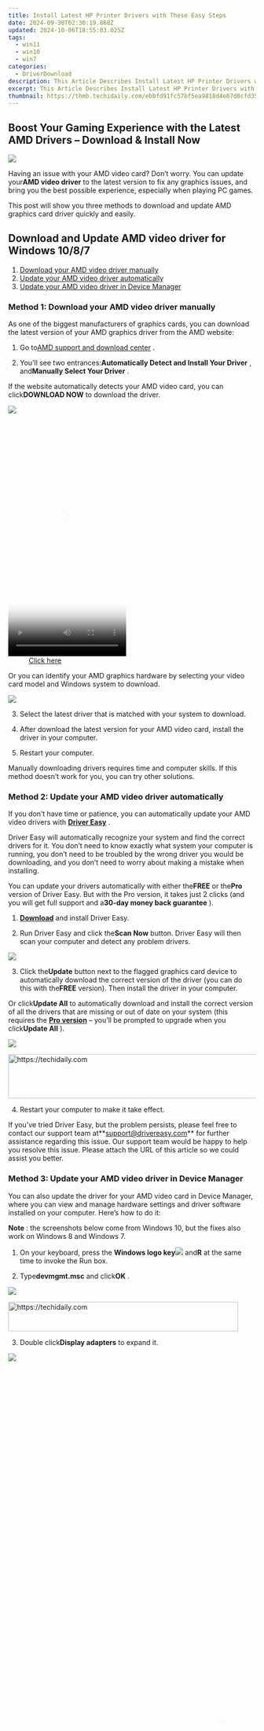 ```yaml
---
title: Install Latest HP Printer Drivers with These Easy Steps
date: 2024-09-30T02:30:19.868Z
updated: 2024-10-06T18:55:03.025Z
tags:
  - win11
  - win10
  - win7
categories:
  - DriverDownload
description: This Article Describes Install Latest HP Printer Drivers with These Easy Steps
excerpt: This Article Describes Install Latest HP Printer Drivers with These Easy Steps
thumbnail: https://thmb.techidaily.com/ebbfd91fc57bf5ea9818d4e87d8cfd35544a71921ce7ca73b2986ee75e83dd45.jpg
---
```


## Boost Your Gaming Experience with the Latest AMD Drivers – Download & Install Now

![](https://images.drivereasy.com/wp-content/uploads/2018/06/img_5b1f83ad32d29.jpg)

 Having an issue with your AMD video card? Don’t worry. You can update your**AMD video driver** to the latest version to fix any graphics issues, and bring you the best possible experience, especially when playing PC games.

 This post will show you three methods to download and update AMD graphics card driver quickly and easily.

## Download and Update AMD video driver for Windows 10/8/7

1. [Download your AMD video driver manually](https://tools.techidaily.com/drivereasy/download/)
2. [Update your AMD video driver automatically](https://tools.techidaily.com/drivereasy/download/)
3. [Update your AMD video driver in Device Manager](https://tools.techidaily.com/drivereasy/download/)

### Method 1: Download your AMD video driver manually

 As one of the biggest manufacturers of graphics cards, you can download the latest version of your AMD graphics driver from the AMD website:

 1) Go to[AMD support and download center](https://support.amd.com/en-us/download) .

 2) You’ll see two entrances:**Automatically Detect and Install Your Driver** , and**Manually Select Your Driver** .

 If the website automatically detects your AMD video card, you can click**DOWNLOAD NOW** to download the driver.

![](https://images.drivereasy.com/wp-content/uploads/2018/06/img_5b1f81d33633c.jpg)

<!-- affiliate ads begin -->
<span id="1770526">
					<video width="240" height="480" style="cursor:pointer"
           poster="//a.impactradius-go.com/display-clicktoplayimage/1770526.png"
           onclick="if(!this.playClicked){this.play();this.setAttribute('controls',true);this.playClicked=true;}">
	   <source src="//a.impactradius-go.com/display-ad/20702-1770526">
	   <img src="//a.impactradius-go.com/display-clicktoplayimage/1770526.png" style="border: none; height: 100%; width: 100%; object-fit: contain">
	</video>
	<div style="width:150px;text-align:center"><a href="javascript:window.open(decodeURIComponent('https%3A%2F%2Ftokenmetrics.sjv.io%2Fc%2F5597632%2F1770526%2F20702'), '_blank');void(0);">Click here</a></div>
</span>
<img height="0" width="0" src="https://imp.pxf.io/i/5597632/1770526/20702" style="position:absolute;visibility:hidden;" border="0" />
<!-- affiliate ads end -->

 Or you can identify your AMD graphics hardware by selecting your video card model and Windows system to download.

![](https://images.drivereasy.com/wp-content/uploads/2018/06/img_5b1f82b2be76c.jpg)

3) Select the latest driver that is matched with your system to download.

4) After download the latest version for your AMD video card, install the driver in your computer.

5) Restart your computer.

 Manually downloading drivers requires time and computer skills. If this method doesn’t work for you, you can try other solutions.

### Method 2: Update your AMD video driver automatically

 If you don’t have time or patience, you can automatically update your AMD video drivers with **[Driver Easy](https://tools.techidaily.com/drivereasy/download/)**  .

 Driver Easy will automatically recognize your system and find the correct drivers for it. You don’t need to know exactly what system your computer is running, you don’t need to be troubled by the wrong driver you would be downloading, and you don’t need to worry about making a mistake when installing.

 You can update your drivers automatically with either the**FREE** or the**Pro** version of Driver Easy. But with the Pro version, it takes just 2 clicks (and you will get full support and a**30-day money back guarantee** ).

 1) **[Download](https://tools.techidaily.com/drivereasy/download/)**  and install Driver Easy.

 2) Run Driver Easy and click the**Scan Now** button. Driver Easy will then scan your computer and detect any problem drivers.

![](https://images.drivereasy.com/wp-content/uploads/2018/06/img_5b11094416ece.jpg)

 3) Click the**Update** button next to the flagged graphics card device to automatically download the correct version of the driver (you can do this with the**FREE** version). Then install the driver in your computer.

 Or click**Update All** to automatically download and install the correct version of all the drivers that are missing or out of date on your system (this requires the **[Pro version](https://tools.techidaily.com/drivereasy/download/)**  – you’ll be prompted to upgrade when you click**Update All** ).

![](https://images.drivereasy.com/wp-content/uploads/2018/06/img_5b1f84eae6ca1.jpg)

<!-- affiliate ads begin -->
<a href="https://aidotcom.pxf.io/c/5597632/2134502/19576" target="_top" id="2134502">
  <img src="//a.impactradius-go.com/display-ad/19576-2134502" border="0" alt="https://techidaily.com" width="672" height="90"/>
</a>
<img height="0" width="0" src="https://aidotcom.pxf.io/i/5597632/2134502/19576" style="position:absolute;visibility:hidden;" border="0" />
<!-- affiliate ads end -->

4) Restart your computer to make it take effect.

 If you’ve tried Driver Easy, but the problem persists, please feel free to contact our support team at**<support@drivereasy.com>** for further assistance regarding this issue. Our support team would be happy to help you resolve this issue. Please attach the URL of this article so we could assist you better.

### Method 3: Update your AMD video driver in Device Manager

 You can also update the driver for your AMD video card in Device Manager, where you can view and manage hardware settings and driver software installed on your computer. Here’s how to do it:

**Note** : the screenshots below come from Windows 10, but the fixes also work on Windows 8 and Windows 7.

 1) On your keyboard, press the **Windows logo key![](https://images.drivereasy.com/wp-content/uploads/2017/09/img_59b0b16974940.png)**  and**R** at the same time to invoke the Run box.

 2) Type**devmgmt.msc** and click**OK** .

![](https://images.drivereasy.com/wp-content/uploads/2018/06/img_5b1f85504ee6f.jpg)

<!-- affiliate ads begin -->
<a href="https://aligracehair.sjv.io/c/5597632/2135360/19272" target="_top" id="2135360">
  <img src="//a.impactradius-go.com/display-ad/19272-2135360" border="0" alt="https://techidaily.com" width="468" height="60"/>
</a>
<img height="0" width="0" src="https://aligracehair.sjv.io/i/5597632/2135360/19272" style="position:absolute;visibility:hidden;" border="0" />
<!-- affiliate ads end -->

 3) Double click**Display adapters** to expand it.

![](https://images.drivereasy.com/wp-content/uploads/2018/06/img_5b1f857166088.jpg)

<!-- affiliate ads begin -->
<span id="1531882">
					<video width="864" height="1536" style="cursor:pointer"
           poster="//a.impactradius-go.com/display-clicktoplayimage/1531882.png"
           onclick="if(!this.playClicked){this.play();this.setAttribute('controls',true);this.playClicked=true;}">
	   <source src="//a.impactradius-go.com/display-ad/16446-1531882">
	   <img src="//a.impactradius-go.com/display-clicktoplayimage/1531882.png" style="border: none; height: 100%; width: 100%; object-fit: contain">
	</video>
	<div style="width:540px;text-align:center"><a href="javascript:window.open(decodeURIComponent('https%3A%2F%2Flaganoo.pxf.io%2Fc%2F5597632%2F1531882%2F16446'), '_blank');void(0);">Click here</a></div>
</span>
<img height="0" width="0" src="https://imp.pxf.io/i/5597632/1531882/16446" style="position:absolute;visibility:hidden;" border="0" />
<!-- affiliate ads end -->

 4) Right click on your**AMD video card device** , and select**Update driver** .

![](https://images.drivereasy.com/wp-content/uploads/2018/06/img_5b17a789b323b.png)

 5) If you have the AMD video driver in a DVD or CD delivered with your graphics card, you can choose**Browse my computer for driver software** , then insert the DVD into your computer.

![](https://images.drivereasy.com/wp-content/uploads/2018/06/img_5b1f85aa9e26e.jpg)

<!-- affiliate ads begin -->
<span id="1982461">
					<video width="576" height="240" style="cursor:pointer"
           poster="//a.impactradius-go.com/display-clicktoplayimage/1982461.png"
           onclick="if(!this.playClicked){this.play();this.setAttribute('controls',true);this.playClicked=true;}">
	   <source src="//a.impactradius-go.com/display-ad/22993-1982461">
	   <img src="//a.impactradius-go.com/display-clicktoplayimage/1982461.png" style="border: none; height: 100%; width: 100%; object-fit: contain">
	</video>
	<div style="width:360px;text-align:center"><a href="javascript:window.open(decodeURIComponent('https%3A%2F%2Fhomestyler.sjv.io%2Fc%2F5597632%2F1982461%2F22993'), '_blank');void(0);">Click here</a></div>
</span>
<img height="0" width="0" src="https://imp.pxf.io/i/5597632/1982461/22993" style="position:absolute;visibility:hidden;" border="0" />
<!-- affiliate ads end -->

 If you don’t have the AMD video driver stored in the DVD media, you can choose**Search automatically for updated driver software** .

![](https://images.drivereasy.com/wp-content/uploads/2018/06/img_5b1f85bdaac43.jpg)

6) Follow the on-screen instructions to finish.

7) After installing the driver, restart your computer.

Now you should have the latest version for your AMD video card driver.

 There you have it – three easy methods to download and update your AMD video driver in your computer.

Feel free to add a comment below if you have any questions.

* [AMD](https://tools.techidaily.com/drivereasy/download/)
* [Drivers](https://tools.techidaily.com/drivereasy/download/)

<ins class="adsbygoogle"
     style="display:block"
     data-ad-format="autorelaxed"
     data-ad-client="ca-pub-7571918770474297"
     data-ad-slot="1223367746"></ins>

<ins class="adsbygoogle"
     style="display:block"
     data-ad-client="ca-pub-7571918770474297"
     data-ad-slot="8358498916"
     data-ad-format="auto"
     data-full-width-responsive="true"></ins>

<span class="atpl-alsoreadstyle">Also read:</span>
<div><ul>
<li><a href="https://facebook-video-footage.techidaily.com/new-2024-approved-efficient-tagging-techniques-to-boost-your-youtube-traffic/"><u>[New] 2024 Approved Efficient Tagging Techniques to Boost Your Youtube Traffic</u></a></li>
<li><a href="https://some-guidance.techidaily.com/new-the-ultimate-checkpoint-a-2021-review-of-vegas-pros-latest-features/"><u>[New] The Ultimate Checkpoint A 2021 Review of Vegas Pro's Latest Features</u></a></li>
<li><a href="https://screen-video-capture.techidaily.com/updated-in-2024-journey-to-joyrides-top-6-essential-mc-house-plans/"><u>[Updated] In 2024, Journey to Joyrides Top 6 Essential MC House Plans</u></a></li>
<li><a href="https://some-guidance.techidaily.com/2024-approved-the-complete-how-to-for-incorporating-media-onto-your-youtube-shelves/"><u>2024 Approved The Complete How-To for Incorporating Media Onto Your YouTube Shelves</u></a></li>
<li><a href="https://screen-sharing-recording.techidaily.com/comprehensive-snapshot-service-azs-app-testing-for-2024/"><u>Comprehensive Snapshot Service - AZ's App Testing for 2024</u></a></li>
<li><a href="https://vp-tips.techidaily.com/ghostly-horizons-video-tech-update-for-2024/"><u>Ghostly Horizons Video Tech Update for 2024</u></a></li>
<li><a href="https://driver-download.techidaily.com/how-to-ensure-your-acer-nitro-5-runs-smoothly-with-updated-drivers-gpu-cpu-and-chipset/"><u>How To Ensure Your Acer Nitro 5 Runs Smoothly with Updated Drivers (GPU, CPU & Chipset)</u></a></li>
<li><a href="https://driver-download.techidaily.com/latest-compatible-graphic-drivers-available-download-amd-radeon-r5-for-all-your-windows-needs/"><u>Latest Compatible Graphic Drivers Available: Download AMD Radeon R5 for All Your Windows Needs</u></a></li>
<li><a href="https://driver-download.techidaily.com/latest-nvidia-graphics-card-drivers-compatible-with-windows-10-7-and-8/"><u>Latest Nvidia Graphics Card Drivers - Compatible with Windows 10, 7 & 8</u></a></li>
<li><a href="https://driver-download.techidaily.com/step-by-step-guide-to-download-and-install-epson-xp-410-drivers-on-windows/"><u>Step by Step Guide to Download and Install Epson XP-410 Drivers on Windows</u></a></li>
<li><a href="https://driver-download.techidaily.com/update-your-dell-2330d233n-series-printer-driver-to-the-newest-version/"><u>Update Your Dell 2330D/233n Series Printer Driver to the Newest Version</u></a></li>
</ul></div>

